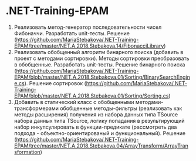 # .NET-Training-EPAM

1. Реализовать метод-генератор последовательности чисел Фибоначчи. Разработать unit-тесты. Решение (https://github.com/MariaStebakova/.NET-Training-EPAM/tree/master/NET.A.2018.Stebakova.14/FibonacciLibrary)
2. Реализовать обобщенный алгоритм бинарного поиска (добавить в проект с методами сортировки). Методы сортировки преобразовать в обобщенные. Разработать unit-тесты. Решение бинарного поиска (https://github.com/MariaStebakova/.NET-Training-EPAM/blob/master/NET.A.2018.Stebakova.01/Sorting/BinarySearchEngine.cs). Решение сортировок (https://github.com/MariaStebakova/.NET-Training-EPAM/blob/master/NET.A.2018.Stebakova.01/Sorting/Sorting.cs)
3. Добавить в статический класс с обобщенными методами-трансформерами обобщенные методы-фильтры (реализовать как методы расширения) получения из набора данных типа TSource набора данных типа TSource, логику попадания в результирующий набор инкупсулировать в функции-предикате (рассмотреть два подхода - объектно-ориентированый и функциональный). Решение (https://github.com/MariaStebakova/.NET-Training-EPAM/tree/master/NET.A.2018.Stebakova.04/ArrayTransform/ArrayTransformation)